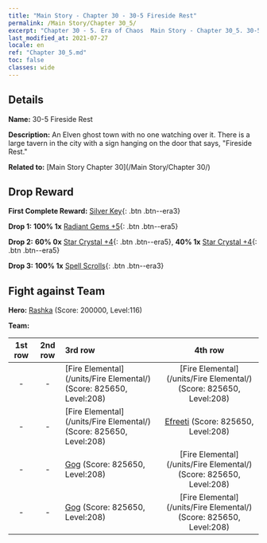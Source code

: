```yaml
---
title: "Main Story - Chapter 30 - 30-5 Fireside Rest"
permalink: /Main Story/Chapter 30_5/
excerpt: "Chapter 30 - 5. Era of Chaos  Main Story - Chapter 30_5. 30-5 Fireside Rest"
last_modified_at: 2021-07-27
locale: en
ref: "Chapter 30_5.md"
toc: false
classes: wide
---
```


## Details

 **Name:** 30-5 Fireside Rest

 **Description:** An Elven ghost town with no one watching over it. There is a large tavern in the city with a sign hanging on the door that says, \"Fireside Rest.\"

 **Related to:** [Main Story Chapter 30](/Main Story/Chapter 30/)

## Drop Reward

 **First Complete Reward:** [Silver Key](/Items/con_693/){: .btn .btn--era3}

 **Drop 1:** **100% 1x** [Radiant Gems +5](/Items/mat_100/){: .btn .btn--era5}

 **Drop 2:** **60% 0x** [Star Crystal +4](/Items/mat_94/){: .btn .btn--era5}, **40% 1x** [Star Crystal +4](/Items/mat_94/){: .btn .btn--era5}

 **Drop 3:** **100% 1x** [Spell Scrolls](/Items/con_694/){: .btn .btn--era3}


## Fight against Team
 **Hero:** [Rashka](/heroes/Rashka/) (Score: 200000, Level:116)

 **Team:**


  | 1st row | 2nd row | 3rd row | 4th row |
  |:----:|:----:|:----|:----:|
  | - | - | [Fire Elemental](/units/Fire Elemental/) (Score: 825650, Level:208)  | [Fire Elemental](/units/Fire Elemental/) (Score: 825650, Level:208)  |
  | - | - | [Fire Elemental](/units/Fire Elemental/) (Score: 825650, Level:208)  | [Efreeti](/units/Efreeti/) (Score: 825650, Level:208)  |
  | - | - | [Gog](/units/Gog/) (Score: 825650, Level:208)  | [Fire Elemental](/units/Fire Elemental/) (Score: 825650, Level:208)  |
  | - | - | [Gog](/units/Gog/) (Score: 825650, Level:208)  | [Fire Elemental](/units/Fire Elemental/) (Score: 825650, Level:208)  |


